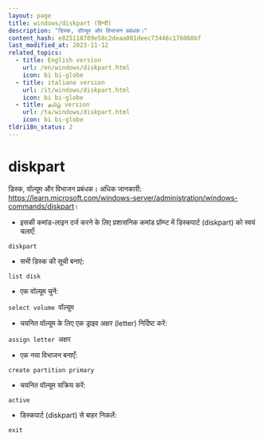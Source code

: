 ```yaml
---
layout: page
title: windows/diskpart (हिन्दी)
description: "डिस्क, वॉल्यूम और विभाजन प्रबंधक।"
content_hash: e825118789e58c2deaa001deec73446c176060bf
last_modified_at: 2023-11-12
related_topics:
  - title: English version
    url: /en/windows/diskpart.html
    icon: bi bi-globe
  - title: italiano version
    url: /it/windows/diskpart.html
    icon: bi bi-globe
  - title: தமிழ் version
    url: /ta/windows/diskpart.html
    icon: bi bi-globe
tldri18n_status: 2
---
```

# diskpart

डिस्क, वॉल्यूम और विभाजन प्रबंधक।
अधिक जानकारी: <https://learn.microsoft.com/windows-server/administration/windows-commands/diskpart>।

- इसकी कमांड-लाइन दर्ज करने के लिए प्रशासनिक कमांड प्रॉम्प्ट में डिस्कपार्ट (diskpart) को स्वयं चलाएँ:

`diskpart`

- सभी डिस्क की सूची बनाएं:

`list disk`

- एक वॉल्यूम चुनें:

`select volume `<span class="tldr-var badge badge-pill bg-dark-lm bg-white-dm text-white-lm text-dark-dm font-weight-bold">वॉल्यूम</span>

- चयनित वॉल्यूम के लिए एक ड्राइव अक्षर (letter) निर्दिष्ट करें:

`assign letter `<span class="tldr-var badge badge-pill bg-dark-lm bg-white-dm text-white-lm text-dark-dm font-weight-bold">अक्षर</span>

- एक नया विभाजन बनाएँ:

`create partition primary`

- चयनित वॉल्यूम सक्रिय करें:

`active`

- डिस्कपार्ट (diskpart) से बाहर निकलें:

`exit`
